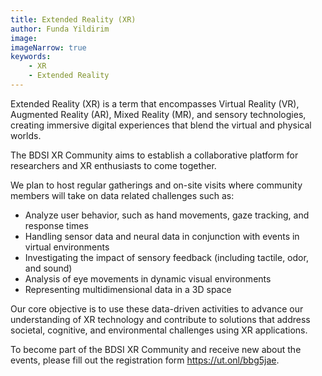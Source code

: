 ```yaml
---
title: Extended Reality (XR)
author: Funda Yildirim
image: 
imageNarrow: true
keywords:
    - XR 
    - Extended Reality
---
```


Extended Reality (XR) is a term that encompasses Virtual Reality (VR), Augmented Reality (AR), Mixed Reality (MR), and sensory technologies, creating immersive digital experiences that blend the virtual and physical worlds.

The BDSI XR Community aims to establish a collaborative platform for researchers and XR enthusiasts to come together. 

We plan to host regular gatherings and on-site visits where community members will take on data related challenges such as:
- Analyze user behavior, such as hand movements, gaze tracking, and response times
- Handling sensor data and neural data in conjunction with events in virtual environments
- Investigating the impact of sensory feedback (including tactile, odor, and sound)
- Analysis of eye movements in dynamic visual environments
- Representing multidimensional data in a 3D space

Our core objective is to use these data-driven activities to advance our understanding of XR technology and contribute to solutions that address societal, cognitive, and environmental challenges using XR applications.

To become part of the BDSI XR Community and receive new about the events, please fill out the registration form https://ut.onl/bbg5jae.
